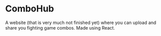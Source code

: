 # ComboHub
A website (that is very much not finished yet) where you can upload and share you fighting game combos.
Made using React.
